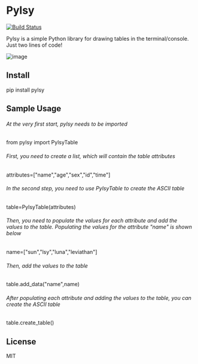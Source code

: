 #  Pylsy

[![Build Status](https://travis-ci.org/Leviathan1995/Pylsy.svg?branch=master)](https://travis-ci.org/Leviathan1995/Pylsy)

Pylsy is a simple Python library for drawing tables in the terminal/console. Just two lines of code! 

 ![image](https://raw.githubusercontent.com/Leviathan1995/Pylsy/master/pzi/span.png)
 

<h2>Install</h2>
       pip install pylsy

<h2>Sample Usage</h2>
<h6>At the very first start, pylsy needs to be imported</h6>
       from pylsy import PylsyTable
<h6>First, you need to create a list, which will contain the table attributes</h6>
       attributes=["name","age","sex","id","time"]
<h6>In the second step, you need to use PylsyTable to create the ASCII table </h6>
       table=PylsyTable(attributes)
<h6>Then, you need to populate the values for each attribute and add the values to the table. Populating the values for the attribute "name" is shown below</h6>
       name=["sun","lsy","luna","leviathan"]
<h6>Then, add the values to the table </h6>
       table.add_data("name",name)
<h6>After populating each attribute and adding the values to the table, you can create the ASCII table</h6>
       table.create_table()

<h2>License</h2>
       MIT




